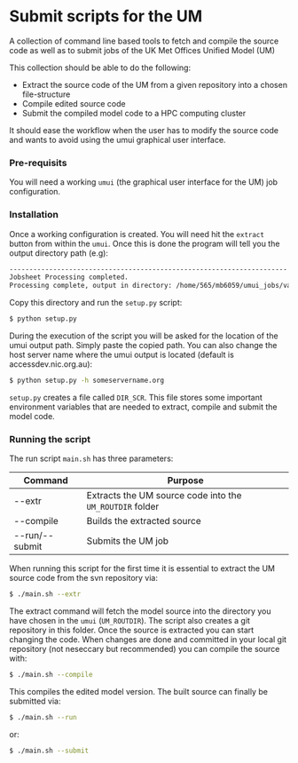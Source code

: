 # Submit scripts for the UM
A collection of command line based tools to fetch and compile the source code as well as to submit jobs of the UK Met Offices Unified Model (UM)

This collection should be able to do the following:

- Extract the source code of the UM from a given repository into a chosen file-structure
- Compile edited source code 
- Submit the compiled model code to a HPC computing cluster

It should ease the workflow when the user has to modify the source code and wants to avoid using the umui graphical user interface.

### Pre-requisits
You will need a working `umui` (the graphical user interface for the UM) job configuration. 
### Installation
Once a working configuration is created. You will need hit the  `extract` button from within the `umui`. Once this is done the program will tell you the output directory path (e.g):
```sh
----------------------------------------------------------------------
Jobsheet Processing completed.
Processing complete, output in directory: /home/565/mb6059/umui_jobs/vasxa
```
Copy this directory and run the `setup.py` script:
```sh
$ python setup.py
```
During the execution of the script you will be asked for the location of the umui output path. Simply paste the copied path.
You can also change the host server name where the umui output is located (default is accessdev.nic.org.au):
```sh
$ python setup.py -h someservername.org
```

`setup.py` creates a file called `DIR_SCR`. This file stores some important environment variables that are needed to extract, compile and submit the model code.

### Running the script

The run script `main.sh` has three parameters:

|Command | Purpose |
| ------ |  ------ |
|--extr | Extracts the UM source code into the `UM_ROUTDIR` folder |
|--compile | Builds the extracted source |
|--run/--submit | Submits the UM job |

When running this script for the first time it is essential to extract the UM source code from the svn repository via: 
```sh
$ ./main.sh --extr
```

The extract command will fetch the model source into the directory you have chosen in the `umui` (`UM_ROUTDIR`). The script also creates a git repository in this folder. Once the source is extracted you can start changing the code. When changes are done and committed in your local git repository (not neseccary but recommended) you can compile the source with:
```sh
$ ./main.sh --compile
```
This compiles the edited model version. The built source can finally be submitted via:

```sh
$ ./main.sh --run
```
or:
```sh
$ ./main.sh --submit
```
